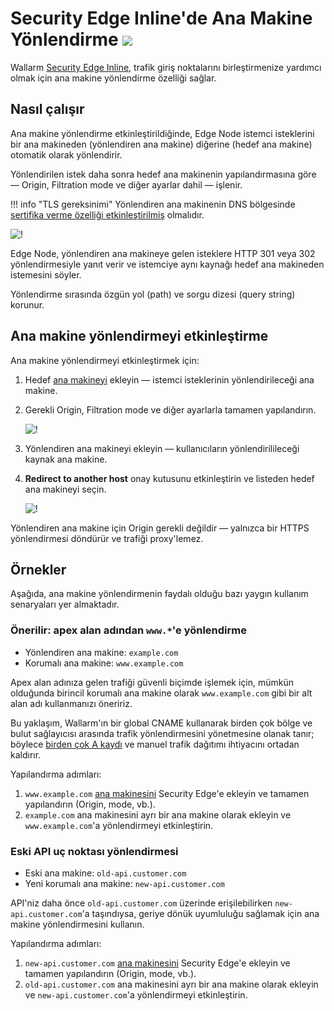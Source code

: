 # Security Edge Inline'de Ana Makine Yönlendirme <a href="../../../../about-wallarm/subscription-plans/#security-edge-paid-plan"><img src="../../../../images/security-edge-tag.svg" style="border: none;"></a>

Wallarm [Security Edge Inline](deployment.md), trafik giriş noktalarını birleştirmenize yardımcı olmak için ana makine yönlendirme özelliği sağlar.

## Nasıl çalışır

Ana makine yönlendirme etkinleştirildiğinde, Edge Node istemci isteklerini bir ana makineden (yönlendiren ana makine) diğerine (hedef ana makine) otomatik olarak yönlendirir.

Yönlendirilen istek daha sonra hedef ana makinenin yapılandırmasına göre — Origin, Filtration mode ve diğer ayarlar dahil — işlenir.

!!! info "TLS gereksinimi"
    Yönlendiren ana makinenin DNS bölgesinde [sertifika verme özelliği etkinleştirilmiş](deployment.md#5-certificate-cname-configuration) olmalıdır.

![!](../../../images/waf-installation/security-edge/inline/host-redirection.png)

Edge Node, yönlendiren ana makineye gelen isteklere HTTP 301 veya 302 yönlendirmesiyle yanıt verir ve istemciye aynı kaynağı hedef ana makineden istemesini söyler.

Yönlendirme sırasında özgün yol (path) ve sorgu dizesi (query string) korunur.

## Ana makine yönlendirmeyi etkinleştirme

Ana makine yönlendirmeyi etkinleştirmek için:

1. Hedef [ana makineyi](deployment.md#4-hosts) ekleyin — istemci isteklerinin yönlendirileceği ana makine.
1. Gerekli Origin, Filtration mode ve diğer ayarlarla tamamen yapılandırın.

    ![!](../../../images/waf-installation/security-edge/inline/redirect-target-host.png)
1. Yönlendiren ana makineyi ekleyin — kullanıcıların yönlendirilileceği kaynak ana makine.
1. **Redirect to another host** onay kutusunu etkinleştirin ve listeden hedef ana makineyi seçin.

    ![!](../../../images/waf-installation/security-edge/inline/redirecting-host.png)

Yönlendiren ana makine için Origin gerekli değildir — yalnızca bir HTTPS yönlendirmesi döndürür ve trafiği proxy'lemez.

## Örnekler

Aşağıda, ana makine yönlendirmenin faydalı olduğu bazı yaygın kullanım senaryaları yer almaktadır.

### Önerilir: apex alan adından `www.*`'e yönlendirme

* Yönlendiren ana makine: `example.com`
* Korumalı ana makine: `www.example.com`

Apex alan adınıza gelen trafiği güvenli biçimde işlemek için, mümkün olduğunda birincil korumalı ana makine olarak `www.example.com` gibi bir alt alan adı kullanmanızı öneririz.

Bu yaklaşım, Wallarm'ın bir global CNAME kullanarak birden çok bölge ve bulut sağlayıcısı arasında trafik yönlendirmesini yönetmesine olanak tanır; böylece [birden çok A kaydı](deployment.md#a-records) ve manuel trafik dağıtımı ihtiyacını ortadan kaldırır.

Yapılandırma adımları:

1. `www.example.com` [ana makinesini](deployment.md#4-hosts) Security Edge'e ekleyin ve tamamen yapılandırın (Origin, mode, vb.).
1. `example.com` ana makinesini ayrı bir ana makine olarak ekleyin ve `www.example.com`'a yönlendirmeyi etkinleştirin.

### Eski API uç noktası yönlendirmesi

* Eski ana makine: `old-api.customer.com`
* Yeni korumalı ana makine: `new-api.customer.com`

API'niz daha önce `old-api.customer.com` üzerinde erişilebilirken `new-api.customer.com`'a taşındıysa, geriye dönük uyumluluğu sağlamak için ana makine yönlendirmesini kullanın.

Yapılandırma adımları:

1. `new-api.customer.com` [ana makinesini](deployment.md#4-hosts) Security Edge'e ekleyin ve tamamen yapılandırın (Origin, mode, vb.).
1. `old-api.customer.com` ana makinesini ayrı bir ana makine olarak ekleyin ve `new-api.customer.com`'a yönlendirmeyi etkinleştirin.